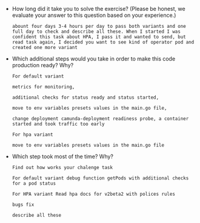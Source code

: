 * How long did it take you to solve the exercise? (Please be honest, we evaluate your answer to this question based on your experience.)

  `abount four days 3-4 hours per day to pass both variants and
  one full day to check and describe all these.
  When I started I was confident this task about HPA, I pass it and
  wanted to send, but read task again, I decided you want to see
  kind of operator pod and created one more variant`

* Which additional steps would you take in order to make this code production ready? Why?

  `For default variant`

  `metrics for monitoring,`

  `additional checks for status ready and status started,`

  `move to env variables presets values in the main.go file,`

  `change deployment camunda-deployment readiness probe, a container started and took traffic too early`

  `For hpa variant`

  `move to env variables presets values in the main.go file`

* Which step took most of the time? Why?

  `Find out how works your chalenge task`

  `For default variant debug function getPods with additional checks for a pod status`

  `For HPA variant Read hpa docs for v2beta2 with polices rules`

  `bugs fix`

  `describe all these`